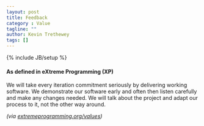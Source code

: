 ```yaml
---
layout: post
title: Feedback
category : Value
tagline: ""
author: Kevin Trethewey
tags: []
---
```

{% include JB/setup %}

#### As defined in eXtreme Programming (XP)
We will take every iteration commitment seriously by delivering working software. We demonstrate our software early and often then listen carefully and make any changes needed. We will talk about the project and adapt our process to it, not the other way around.

*(via [extremeprogramming.org/values](http://www.extremeprogramming.org/values.html))*
